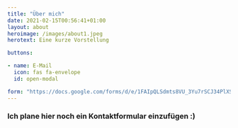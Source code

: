 ```yaml
---
title: "Über mich"
date: 2021-02-15T00:56:41+01:00
layout: about
heroimage: /images/about1.jpeg
herotext: Eine kurze Vorstellung  

buttons:

- name: E-Mail
  icon: fas fa-envelope
  id: open-modal

form: "https://docs.google.com/forms/d/e/1FAIpQLSdmts8VU_3Yu7rSCJ34PlXSbTy4Zdhq_tAUwxPGNqlgDNXLyA/viewform?embedded=true" 
---
```


### Ich plane hier noch ein Kontaktformular einzufügen :)
### 